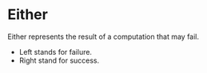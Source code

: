 # Either

Either represents the result of a computation that may fail.
- Left stands for failure.
- Right stand for success.
